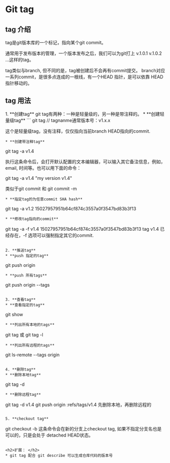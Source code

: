 <h1>Git tag</h1>

<h2>tag 介绍</h2>
tag是git版本库的一个标记，指向某个git commit。  

通常用于发布版本的管理，一个版本发布之后，我们可以为git打上 v.1.0.1 v.1.0.2 ...这样的tag。  

tag类似与branch, 但不同的是，tag被创建后不会再有commit提交。 branch对应一系列commit，是很多点连成的一根线，有一个HEAD 指针，是可以依靠 HEAD 指针移动的。

<h2>tag 用法</h2>
1. **创建tag**  
git tag有两种：一种是轻量级的，另一种是带注释的。  
* **创建轻量级tag**
```
git tag <tagname>  // tagnanme通常版本号：v1.x.x  

这个是轻量级tag，没有注释，仅仅指向当前branch HEAD指向的commit.
```
* **创建带注释tag**
```
git tag -a v1.4

执行这条命令后，会打开默认配置的文本编辑器，可以输入其它备注信息，例如，email, 时间等。也可以用下面的命令：

git tag -a v1.4 "my version v1.4"

类似于git commit 和 git commit -m
```
* **指定tag的为任意commit SHA hash**
```
git tag -a v1.2 15027957951b64cf874c3557a0f3547bd83b3f13
```
* **修改tag指向的commit**
```
git tag -a -f v1.4 15027957951b64cf874c3557a0f3547bd83b3f13
tag v1.4 已经存在，-f 选项可以强制指定其它的commit.
```

2. **推送tag**
* **push 指定的tag**
```
git push origin <tagname>
```
* **push 所有tags**
```
git push origin --tags
```

3. **查看tag**
* **查看指定的tag**
```
git show <tagname>
```
* **列出所有本地的tags**
```
git tag 或 git tag -l
```
* **列出所有远程的tags**
```
git ls-remote --tags origin
```

4. **删除tag**
* **删除本地tag**
```
git tag -d <tagname>
```
* **删除远程tag**
```
git tag -d v1.4
git push origin :refs/tags/v1.4
先删除本地，再删除远程的
```

5. **checkout tag**
```
git checkout -b <new-branch-name> <tagname>
这条命令会在新的分支上checkout tag, 如果不指定分支名也是可以的，只是会处于 detached HEAD状态。
```

<h2>扩展： </h2> 
* git tag 配合 git describe 可以生成仓库代码的版本号